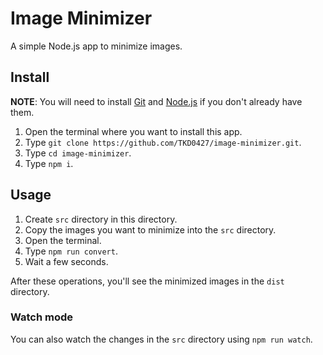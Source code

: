 # Image Minimizer

A simple Node.js app to minimize images.

## Install

**NOTE**: You will need to install [Git](https://git-scm.com/) and [Node.js](https://nodejs.org/en) if you don't already have them.

1. Open the terminal where you want to install this app.
2. Type `git clone https://github.com/TKD0427/image-minimizer.git`.
3. Type `cd image-minimizer`.
4. Type `npm i`.

## Usage

1. Create `src` directory in this directory.
2. Copy the images you want to minimize into the `src` directory.
3. Open the terminal.
4. Type `npm run convert`.
5. Wait a few seconds.

After these operations, you'll see the minimized images in the `dist` directory.

### Watch mode

You can also watch the changes in the `src` directory using `npm run watch`.

